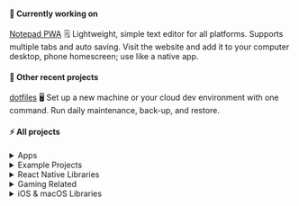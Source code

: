 <!--
**isair/isair** is a ✨ _special_ ✨ repository because its `README.md` (this file) appears on your GitHub profile.

Here are some ideas to get you started:

-  I’m currently working on ...
- 🌱 I’m currently learning ...
- 👯 I’m looking to collaborate on ...
- 🤔 I’m looking for help with ...
- 💬 Ask me about ...
- 📫 How to reach me: ...
- 😄 Pronouns: ...
- ⚡ Fun fact: ...
-->

#### 🔭 Currently working on

[Notepad PWA](https://github.com/isair/notepad-pwa)
🗒️ Lightweight, simple text editor for all platforms. Supports multiple tabs and auto saving. Visit the website and add it to your computer desktop, phone homescreen; use like a native app.

#### 🌱 Other recent projects

[dotfiles](https://github.com/isair/dotfiles)
🖥️ Set up a new machine or your cloud dev environment with one command. Run daily maintenance, back-up, and restore.

#### ⚡ All projects

<details>
  <summary>Apps</summary>
  <h4><a href="https://github.com/isair/notepad-pwa">notepad-pwa</a></h4>
  <p>🗒️ Lightweight, simple text editor for all platforms. Supports multiple tabs and auto saving. Visit the website and add it to your computer desktop, phone homescreen; use like a native app.</p>
  <h4><a href="https://github.com/isair/KURadyo">KURadyo</a></h4>
  <p><i>🛑 No longer maintained. This is a pretty old app built with old technologies.</i></p>
  <p>The official mobile radio application of Koç University.</p>
</details>

<details>
  <summary>Example Projects</summary>
  <h4><a href="https://github.com/isair/flutter-functional-components-with-hooks-demo">flutter-functional-components-with-hooks-demo</a></h4>
  <p>A simple Flutter app with functional components and hooks. Done quickly to learn the basics of Flutter.</p>
  <h4><a href="https://github.com/isair/QuantumPlayground">QuantumPlayground</a></h4>
  <p>Clone, and open folder with Visual Studio Code to quickly have a working quantum programming playground.</p>
  <h4><a href="https://github.com/isair/headlines">Headlines</a></h4>
  <p>Simple article reader with springy interactive animations and network state handling. Made for a job interview in 4 hours, back in 2015.</p>
</details>

<details>
  <summary>React Native Libraries</summary>
  <h4><a href="https://github.com/react-native-community/react-native-video">react-native-video</a></h4>
  <p>A video component for react-native</p>
  <h4><a href="https://gist.github.com/isair/aabe5ac37ea4ee92a900157acda7d4a3">SVG to PNG (gist)</a></h4>
  <p>ts-node script for converting all SVG files in a directory to @1x @2x @3x PNG files, files are processed in parallel for optimal performance</p>
  <h4><a href="https://github.com/isair/react-native-smart-assets">react-native-smart-assets</a></h4>
  <p><i>🛑 No longer maintained as it is superseded by the above ts-node script.</i></p>
  <p>✅ Automatically generate an Images module from your image assets. Converts intelligently (e.g. PDF to @2x, @3x etc).</p>
</details>

<details>
  <summary>Gaming Related</summary>
  <h4><a href="https://github.com/isair/jedi-academy-server">jedi-academy-server</a></h4>
  <p>Jedi Academy server solution without any headaches. With RTVRTM. Dockerized.</p>
  <h4><a href="https://github.com/isair/jacontrol-desktop">JAControl Desktop</a></h4>
  <p>A cross-platform, portable rcon GUI tool built for Jedi Academy using JDK 9.</p>
  <h4><a href="https://github.com/isair/OpenChess">OpenChess</a></h4>
  <p>A cross-platform chess game.</p>
</details>

<details>
  <summary>iOS & macOS Libraries</summary>
  <h4><a href="https://github.com/isair/ManualLayout">ManualLayout</a></h4>
  <p>✂ Easy to use and flexible library for manually laying out views and layers for iOS and tvOS. Supports AsyncDisplayKit.</p>
  <h4><a href="https://github.com/isair/Toasty">Toasty</a></h4>
  <p>App extension compatible Toast library for iOS, and tvOS. Written in Swift.</p>
  <h4><a href="https://github.com/isair/JSONHelper">JSONHelper</a></h4>
  <p><i>🛑 No longer maintained due to improvements to Swift making its main functionality obsolete.</i></p>
  <p>✌ Convert anything into anything in one operation; JSON data into class instances, hex strings into UIColor/NSColor, y/n strings to booleans, arrays and dictionaries of these; anything you can make sense of!</p>
  <h4><a href="(https://github.com/sahin/mobileplayer-ios">MobilePlayer</a></h4>
  <p><i>🛑 No longer maintained due to ownership issues.</i></p>
  <p>📱 🎥 A powerful and completely customizable media player for iOS</p>
</details>
